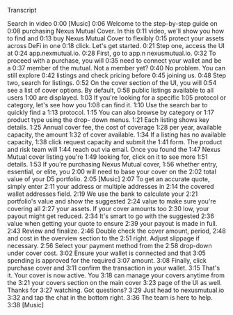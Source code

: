 Transcript


Search in video
0:00
[Music]
0:06
Welcome to the step-by-step guide on
0:08
purchasing Nexus Mutual Cover. In this
0:11
video, we'll show you how to find and
0:13
buy Nexus Mutual Cover to flexibly
0:15
protect your assets across DeFi in one
0:18
click. Let's get started.
0:21
Step one, access the UI at
0:24
app.nexmutual.io.
0:28
First, go to app.n nexusmutual.io.
0:32
To proceed with a purchase, you will
0:35
need to connect your wallet and be a
0:37
member of the mutual. Not a member yet?
0:40
No problem. You can still explore
0:42
listings and check pricing before
0:45
joining us.
0:48
Step two, search for listings.
0:52
On the cover section of the UI, you will
0:54
see a list of cover options. By default,
0:58
public listings available to all users
1:00
are displayed.
1:03
If you're looking for a specific
1:05
protocol or category, let's see how you
1:08
can find it.
1:10
Use the search bar to quickly find a
1:13
protocol.
1:15
You can also browse by category or
1:17
product type using the drop- down menus.
1:21
Each listing shows key details.
1:25
Annual cover fee, the cost of coverage
1:28
per year, available capacity, the amount
1:32
of cover available.
1:34
If a listing has no available capacity,
1:38
click request capacity and submit the
1:41
form. The product and risk team will
1:44
reach out via email. Once you found the
1:47
Nexus Mutual cover listing you're
1:49
looking for, click on it to see more
1:51
details.
1:53
If you're purchasing Nexus Mutual cover,
1:56
whether entry, essential, or elite, you
2:00
will need to base your cover on the
2:02
total value of your D5 portfolio.
2:05
[Music]
2:07
To get an accurate quote, simply enter
2:11
your address or multiple addresses in
2:14
the covered wallet addresses field.
2:19
We use the bank to calculate your
2:21
portfolio's value and show the suggested
2:24
value to make sure you're covering all
2:27
your assets. If your cover amounts too
2:30
low, your payout might get reduced.
2:34
It's smart to go with the suggested
2:36
value when getting your quote to ensure
2:39
your payout is made in full.
2:43
Review and finalize.
2:46
Double check the cover amount, period,
2:48
and cost in the overview section to the
2:51
right. Adjust slippage if necessary.
2:56
Select your payment method from the
2:58
drop-down under cover cost.
3:02
Ensure your wallet is connected and that
3:05
spending is approved for the required
3:07
amount.
3:08
Finally, click purchase cover and
3:11
confirm the transaction in your wallet.
3:15
That's it. Your cover is now active. You
3:18
can manage your covers anytime from the
3:21
your covers section on the main cover
3:23
page of the UI as well. Thanks for
3:27
watching. Got questions?
3:29
Just head to nexusmutual.io
3:32
and tap the chat in the bottom right.
3:36
The team is here to help.
3:38
[Music]